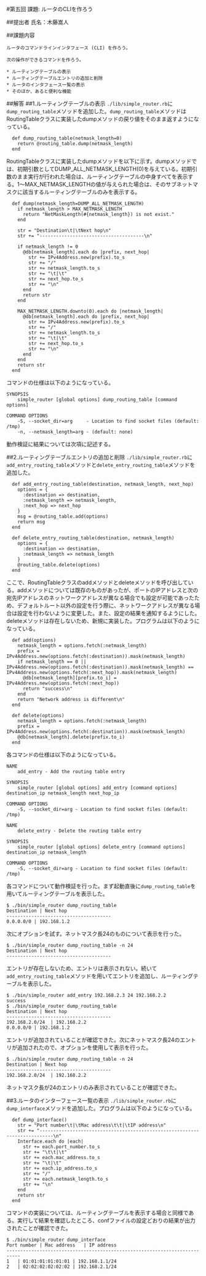 #第五回 課題: ルータのCLIを作ろう

##提出者
氏名：木藤嵩人

##課題内容
```
ルータのコマンドラインインタフェース (CLI) を作ろう。

次の操作ができるコマンドを作ろう。

* ルーティングテーブルの表示
* ルーティングテーブルエントリの追加と削除
* ルータのインタフェース一覧の表示
* そのほか、あると便利な機能
```

##解答
##1.ルーティングテーブルの表示
`./lib/simple_router.rb`に`dump_routing_table`メソッドを追加した。`dump_routing_table`メソッドはRoutingTableクラスに実装したdumpメソッドの戻り値をそのまま返すようになっている。
```
  def dump_routing_table(netmask_length=0)
    return @routing_table.dump(netmask_length)
  end
```
RoutingTableクラスに実装したdumpメソッドを以下に示す。dumpメソッドでは、初期引数としてDUMP_ALL_NETMASK_LENGTH(0)を与えている。初期引数のまま実行が行われた場合は、ルーティングテーブルの中身すべてを表示する。1～MAX_NETMASK_LENGTHの値が与えられた場合は、そのサブネットマスクに該当するルーティングテーブルのみを表示する。
```
  def dump(netmask_length=DUMP_ALL_NETMASK_LENGTH)
    if netmask_length > MAX_NETMASK_LENGTH
      return "NetMaskLength(#{netmask_length}) is not exist."
    end

    str = "Destination\t|\tNext hop\n"
    str += "--------------------------------------\n"
    
    if netmask_length != 0
      @db[netmask_length].each do |prefix, next_hop|
        str += IPv4Address.new(prefix).to_s
        str += "/"
        str += netmask_length.to_s
        str += "\t|\t"
        str += next_hop.to_s
        str += "\n"
      end
      return str
    end

    MAX_NETMASK_LENGTH.downto(0).each do |netmask_length|
      @db[netmask_length].each do |prefix, next_hop|
        str += IPv4Address.new(prefix).to_s
        str += "/"
        str += netmask_length.to_s
        str += "\t|\t"
        str += next_hop.to_s
        str += "\n"
      end
    end
    return str
  end
```
コマンドの仕様は以下のようになっている。
```
SYNOPSIS
    simple_router [global options] dump_routing_table [command options] 

COMMAND OPTIONS
    -S, --socket_dir=arg     - Location to find socket files (default: /tmp)
    -n, --netmask_length=arg - (default: none)
```
動作検証に結果については次項に記述する。

##2.ルーティングテーブルエントリの追加と削除
`./lib/simple_router.rb`に`add_entry_routing_table`メソッドと`delete_entry_routing_table`メソッドを追加した。
```
  def add_entry_routing_table(destination, netmask_length, next_hop)
    options = {
      :destination => destination,
      :netmask_length => netmask_length,
      :next_hop => next_hop
    }
    msg = @routing_table.add(options)
    return msg 
  end

  def delete_entry_routing_table(destination, netmask_length)
    options = {
      :destination => destination,
      :netmask_length => netmask_length
    }
    @routing_table.delete(options)
  end
```
ここで、RoutingTableクラスのaddメソッドとdeleteメソッドを呼び出している。addメソッドについては既存のものがあったが、ポートのIPアドレスと次の宛先IPアドレスのネットワークアドレスが異なる場合でも設定が可能であったため、デフォルトルート以外の設定を行う際に、ネットワークアドレスが異なる場合は設定を行わないように変更した。また、設定の結果を通知するようにした。deleteメソッドは存在しないため、新規に実装した。プログラムは以下のようになっている。
```
  def add(options)
    netmask_length = options.fetch(:netmask_length)
    prefix = IPv4Address.new(options.fetch(:destination)).mask(netmask_length)
    if netmask_length == 0 || IPv4Address.new(options.fetch(:destination)).mask(netmask_length) == IPv4Address.new(options.fetch(:next_hop)).mask(netmask_length)
      @db[netmask_length][prefix.to_i] = IPv4Address.new(options.fetch(:next_hop))
      return "success\n"
    end
    return "Network address is different\n"
  end

  def delete(options)
    netmask_length = options.fetch(:netmask_length)
    prefix = IPv4Address.new(options.fetch(:destination)).mask(netmask_length)
    @db[netmask_length].delete(prefix.to_i)
  end
```
各コマンドの仕様は以下のようになっている。
```
NAME
    add_entry - Add the routing table entry

SYNOPSIS
    simple_router [global options] add_entry [command options] destination_ip netmask_length next_hop_ip

COMMAND OPTIONS
    -S, --socket_dir=arg - Location to find socket files (default: /tmp)
```
```
NAME
    delete_entry - Delete the routing table entry

SYNOPSIS
    simple_router [global options] delete_entry [command options] destination_ip netmask_length

COMMAND OPTIONS
    -S, --socket_dir=arg - Location to find socket files (default: /tmp)
```
各コマンドについて動作検証を行った。まず起動直後に`dump_routing_table`を用いてルーティングテーブルを表示した。
```
$ ./bin/simple_router dump_routing_table
Destination | Next hop
--------------------------------------
0.0.0.0/0 | 192.168.1.2
```
次にオプションを試す。ネットマスク長24のものについて表示を行った。
```
$ ./bin/simple_router dump_routing_table -n 24
Destination | Next hop
--------------------------------------
```
エントリが存在しないため、エントリは表示されない。続いて`add_entry_routing_table`メソッドを用いてエントリを追加し、ルーティングテーブルを表示した。
```
$ ./bin/simple_router add_entry 192.168.2.3 24 192.168.2.2
success
$ ./bin/simple_router dump_routing_table
Destination | Next hop
--------------------------------------
192.168.2.0/24  | 192.168.2.2
0.0.0.0/0 | 192.168.1.2
```
エントリが追加されていることが確認できた。次にネットマスク長24のエントリが追加されたので、オプションを使用して表示を行った。
```
$ ./bin/simple_router dump_routing_table -n 24
Destination | Next hop
--------------------------------------
192.168.2.0/24  | 192.168.2.2
```
ネットマスク長が24のエントリのみ表示されていることが確認できた。

##3.ルータのインターフェース一覧の表示
`./lib/simple_router.rb`に`dump_interface`メソッドを追加した。プログラムは以下のようになっている。
```
  def dump_interface()
    str = "Port number\t|\tMac address\t\t|\tIP address\n"
    str += "---------------------------------------------------------------------------\n"
    Interface.each do |each|
      str += each.port_number.to_s
      str += "\t\t|\t"
      str += each.mac_address.to_s
      str += "\t|\t"
      str += each.ip_address.to_s
      str += "/"
      str += each.netmask_length.to_s
      str += "\n"
    end
    return str
  end
```
コマンドの実装については、ルーティングテーブルを表示する場合と同様である。実行して結果を確認したところ、confファイルの設定どおりの結果が出力されたことが確認できた。
```
$ ./bin/simple_router dump_interface
Port number | Mac address   | IP address
---------------------------------------------------------------------------
1   | 01:01:01:01:01:01 | 192.168.1.1/24
2   | 02:02:02:02:02:02 | 192.168.2.1/24
```
